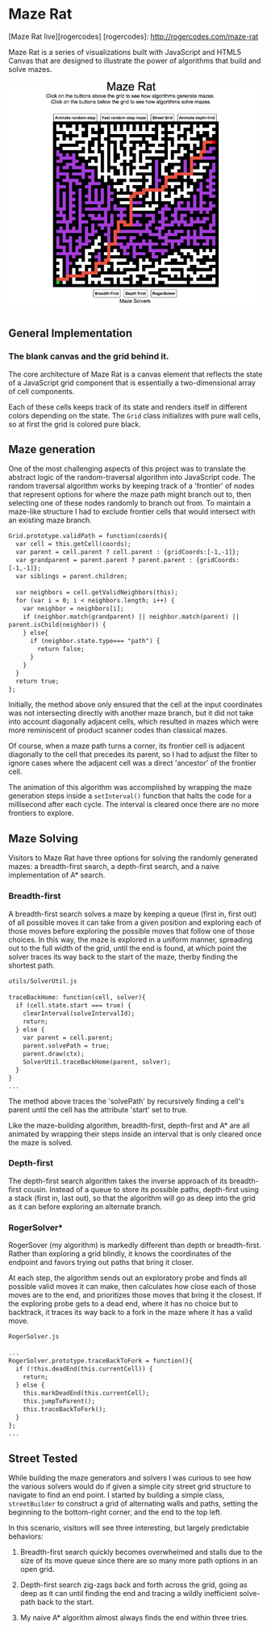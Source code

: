 # Maze Rat

[Maze Rat live][rogercodes]
[rogercodes]: http://rogercodes.com/maze-rat

Maze Rat is a series of visualizations built with JavaScript and HTML5 Canvas that are designed to illustrate the power of algorithms that build and solve mazes.

![Maze-Rat]

[Maze-Rat]: ./docs/images/maze.png

## General Implementation

### The blank canvas and the grid behind it.

The core architecture of Maze Rat is a canvas element that reflects the state of a JavaScript grid component that is essentially a two-dimensional array of cell components.

Each of these cells keeps track of its state and renders itself in different colors depending on the state. The `Grid` class initializes with pure wall cells, so at first the grid is colored pure black.

## Maze generation

One of the most challenging aspects of this project was to translate the abstract logic of the random-traversal algorithm into JavaScript code. The random traversal algorithm works by keeping track of a 'frontier' of nodes that represent options for where the maze path might branch out to, then selecting one of these nodes randomly to branch out from. To maintain a maze-like structure I had to exclude frontier cells that would intersect with an existing maze branch.

```
Grid.prototype.validPath = function(coords){
  var cell = this.getCell(coords);
  var parent = cell.parent ? cell.parent : {gridCoords:[-1,-1]};
  var grandparent = parent.parent ? parent.parent : {gridCoords:[-1,-1]};
  var siblings = parent.children;

  var neighbors = cell.getValidNeighbors(this);
  for (var i = 0; i < neighbors.length; i++) {
    var neighbor = neighbors[i];
    if (neighbor.match(grandparent) || neighbor.match(parent) || parent.isChild(neighbor)) {
    } else{
      if (neighbor.state.type=== "path") {
        return false;
      }
    }
  }
  return true;
};
```

Initially, the method above only ensured that the cell at the input coordinates was not intersecting directly with another maze branch, but it did not take into account diagonally adjacent cells, which resulted in mazes which were more reminiscent of product scanner codes than classical mazes.

Of course, when a maze path turns a corner, its frontier cell is adjacent diagonally to the cell that precedes its parent, so I had to adjust the filter to ignore cases where the adjacent cell was a direct 'ancestor' of the frontier cell.

The animation of this algorithm was accomplished by wrapping the maze generation steps inside a `setInterval()` function that halts the code for a millisecond after each cycle. The interval is cleared once there are no more frontiers to explore.

## Maze Solving

Visitors to Maze Rat have three options for solving the randomly generated mazes: a breadth-first search, a depth-first search, and a naive implementation of A* search.

### Breadth-first

A breadth-first search solves a maze by keeping a queue (first in, first out) of all possible moves it can take from a given position and exploring each of those moves before exploring the possible moves that follow one of those choices. In this way, the maze is explored in a uniform manner, spreading out to the full width of the grid, until the end is found, at which point the solver traces its way back to the start of the maze, therby finding the shortest path.

```
utils/SolverUtil.js

traceBackHome: function(cell, solver){
  if (cell.state.start === true) {
    clearInterval(solveIntervalId);
    return;
  } else {
    var parent = cell.parent;
    parent.solvePath = true;
    parent.draw(ctx);
    SolverUtil.traceBackHome(parent, solver);
  }
}
...
```

The method above traces the 'solvePath' by recursively  finding a cell's parent until the cell has the attribute 'start' set to true.

Like the maze-building algorithm, breadth-first, depth-first and A* are all animated by wrapping their steps inside an interval that is only cleared once the maze is solved.

### Depth-first

The depth-first search algorithm takes the inverse approach of its breadth-first cousin. Instead of a queue to store its possible paths, depth-first using a stack (first in, last out), so that the algorithm will go as deep into the grid as it can before exploring an alternate branch.

### RogerSolver*

RogerSover (my algorithm) is markedly different than depth or breadth-first. Rather than exploring a grid blindly, it knows the coordinates of the endpoint and favors trying out paths that bring it closer.

At each step, the algorithm sends out an exploratory probe and finds all possible valid moves it can make, then calculates how close each of those moves are to the end, and prioritizes those moves that bring it the closest. If the exploring probe gets to a dead end, where it has no choice but to backtrack, it traces its way back to a fork in the maze where it has a valid move.

```
RogerSolver.js

...
RogerSolver.prototype.traceBackToFork = function(){
  if (!this.deadEnd(this.currentCell)) {
    return;
  } else {
    this.markDeadEnd(this.currentCell);
    this.jumpToParent();
    this.traceBackToFork();
  }
};
...
```

## Street Tested

While building the maze generators and solvers I was curious to see how the various solvers would do if given a simple city street grid structure to navigate to find an end point. I started by building a simple class, `streetBuilder` to construct a grid of alternating walls and paths, setting the beginning to the bottom-right corner, and the end to the top left.

In this scenario, visitors will see three interesting, but largely predictable behaviors:

1. Breadth-first search quickly becomes overwhelmed and stalls due to the size of its move queue since there are so many more path options in an open grid.

2. Depth-first search zig-zags back and forth across the grid, going as deep as it can until finding the end and tracing a wildly inefficient solve-path back to the start.

3. My naive A* algorithm almost always finds the end within three tries.
